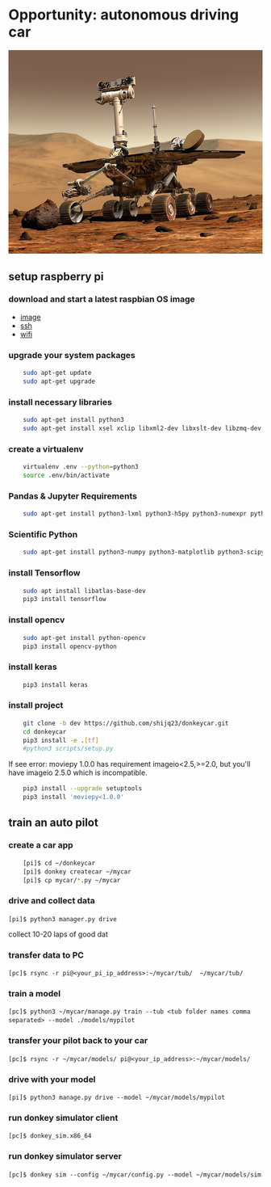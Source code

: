 # Opportunity: autonomous driving car

![Opportunity](./800px-NASA_Mars_Rover.jpg)

## setup raspberry pi

### download and start a latest raspbian OS image

* [image](https://www.raspberrypi.org/downloads/raspbian/)
* [ssh](https://www.raspberrypi.org/documentation/remote-access/ssh/)
* [wifi](https://www.raspberrypi.org/forums/viewtopic.php?t=111100)

### upgrade your system packages

```bash
    sudo apt-get update
    sudo apt-get upgrade
```

### install necessary libraries

```bash
    sudo apt-get install python3
    sudo apt-get install xsel xclip libxml2-dev libxslt-dev libzmq-dev libspatialindex-dev virtualenv
```

### create a virtualenv

```bash
    virtualenv .env --python=python3
    source .env/bin/activate
```

### Pandas & Jupyter Requirements

```bash
    sudo apt-get install python3-lxml python3-h5py python3-numexpr python3-dateutil python3-tz python3-bs4 python3-xlrd python3-tables python3-sqlalchemy python3-xlsxwriter python3-httplib2 python3-zmq
```

### Scientific Python

```bash
    sudo apt-get install python3-numpy python3-matplotlib python3-scipy python3-pandas
```

### install Tensorflow

```bash
    sudo apt install libatlas-base-dev
    pip3 install tensorflow
```

### install opencv

```bash
    sudo apt-get install python-opencv
    pip3 install opencv-python
```

### install keras

```bash
    pip3 install keras
```

### install project

```bash
    git clone -b dev https://github.com/shijq23/donkeycar.git
    cd donkeycar
    pip3 install -e .[tf]
    #python3 scripts/setup.py
```

If see error: moviepy 1.0.0 has requirement imageio<2.5,>=2.0, but you'll have imageio 2.5.0 which is incompatible.

```bash
    pip3 install --upgrade setuptools
    pip3 install 'moviepy<1.0.0'
```

## train an auto pilot

### create a car app

```bash
    [pi]$ cd ~/donkeycar
    [pi]$ donkey createcar ~/mycar
    [pi]$ cp mycar/*.py ~/mycar
```

### drive and collect data

```[pi]$ python3 manager.py drive```

collect 10-20 laps of good dat

### transfer data to PC

```[pc]$ rsync -r pi@<your_pi_ip_address>:~/mycar/tub/  ~/mycar/tub/```

### train a model

```[pc]$ python3 ~/mycar/manage.py train --tub <tub folder names comma separated> --model ./models/mypilot```

### transfer your pilot back to your car

```[pc]$ rsync -r ~/mycar/models/ pi@<your_ip_address>:~/mycar/models/```

### drive with your model

```[pi]$ python3 manage.py drive --model ~/mycar/models/mypilot```

### run donkey simulator client

```[pc]$ donkey_sim.x86_64```

### run donkey simulator server

```[pc]$ donkey sim --config ~/mycar/config.py --model ~/mycar/models/sim```